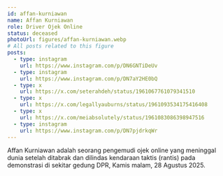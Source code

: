 ```yaml
---
id: affan-kurniawan
name: Affan Kurniawan
role: Driver Ojek Online
status: deceased
photoUrl: figures/affan-kurniawan.webp
# All posts related to this figure
posts:
  - type: instagram
    url: https://www.instagram.com/p/DN6GNTiDeUv
  - type: instagram
    url: https://www.instagram.com/p/DN7aY2HE0bQ
  - type: x
    url: https://x.com/seterahdeh/status/1961067761079341510
  - type: x
    url: https://x.com/legallyauburns/status/1961093534175416408
  - type: x
    url: https://x.com/meiabsolutely/status/1961083086398947516
  - type: instagram
    url: https://www.instagram.com/p/DN7pjdrkqWr
---
```


Affan Kurniawan adalah seorang pengemudi ojek online yang meninggal dunia setelah ditabrak dan dilindas kendaraan taktis (rantis) pada demonstrasi di sekitar gedung DPR, Kamis malam, 28 Agustus 2025.
